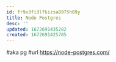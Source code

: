 ```yaml
---
id: fr9v3fi3lfkizsa8975h89y
title: Node Postgres
desc: ''
updated: 1672691435282
created: 1672691425785
---
```


#aka pg
#url https://node-postgres.com/
